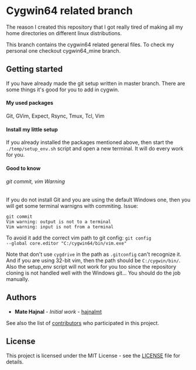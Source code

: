 # Cygwin64 related branch
The reason I created this repository that I got really tired of making all my
home directories on different linux distributions.

This branch contains the cygwin64 related general files. To check my personal
one checkout cygwin64_mine branch.

## Getting started
If you have already made the git setup written in master branch.
There are some things it's good for you to add in cygwin.

#### My used packages
Git, GVim, Expect, Rsync, Tmux, Tcl, Vim

#### Install my little setup
If you already installed the packages mentioned above, then start the
<code>./temp/setup_env.sh</code>
script and open a new terminal. It will do every work for you.

#### Good to know
###### git commit, vim Warning
If you do not install Git and you are using the default Windows one, then
you will get some terminal warnigns with commiting. 
Issue:
```
git commit
Vim warning: output is not to a terminal
Vim warning: input is not from a terminal
```
To avoid it add the correct vim path to git config:
<code>git config --global core.editor "C:/cygwin64/bin/vim.exe"</code>

Note that don't use <code>cygdrive</code> in the path as
<code>.gitconfig</code> can't recognize it.
And if you are using 32-bit vim, then the path should be
<code>C:/cygwin/bin/</code>.
Also the setup_env script will not work for you too since the repository
cloning is not handled well with the Windows git... You should do the job
manually.

## Authors
* **Mate Hajnal** - *Initial work* - [hajnalmt](https://github.com/hajnalmt)

See also the list of
[contributors](https://github.com/hajnalmt/home_dirs/graphs/contributors)
who participated in this project.

## License
This project is licensed under the MIT License - see the [LICENSE](LICENSE)
file for details.
